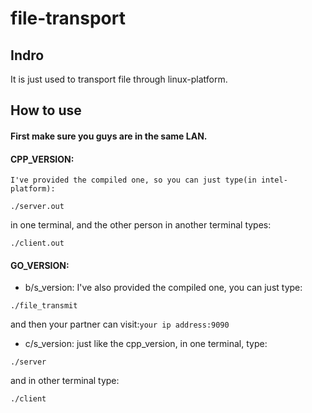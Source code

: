 # file-transport

## Indro
It is just used to transport file through linux-platform.

## How to use
#### First make sure you guys are in the same LAN.
#### CPP_VERSION:
    I've provided the compiled one, so you can just type(in intel-platform):
```
./server.out
```
in one terminal, and the other person in another terminal types:
```
./client.out
```

#### GO_VERSION:
- b/s_version:
I've also provided the compiled one, you can just type:
```
./file_transmit
```
and then your partner can visit:`your ip address:9090`
- c/s_version:
just like the cpp_version, in one terminal, type:
```
./server
```
and in other terminal type:
```
./client
```

